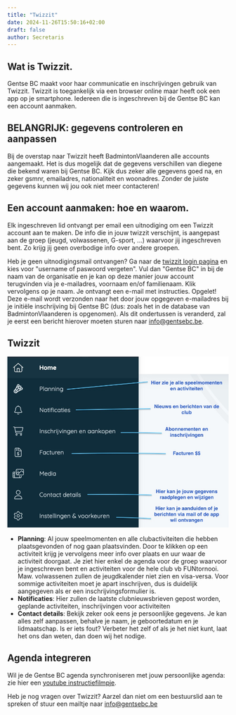 ```yaml
---
title: "Twizzit"
date: 2024-11-26T15:50:16+02:00
draft: false
author: Secretaris
---
```



## Wat is Twizzit.
Gentse BC maakt voor haar communicatie en inschrijvingen gebruik van Twizzit. Twizzit is toegankelijk via een browser online maar heeft ook een app op je smartphone. Iedereen die is ingeschreven bij de Gentse BC kan een account aanmaken.

## BELANGRIJK:  gegevens controleren en aanpassen
Bij de overstap naar Twizzit heeft BadmintonVlaanderen alle accounts aangemaakt. Het is dus mogelijk dat de gegevens verschillen van diegene die bekend waren bij Gentse BC. Kijk dus zeker alle gegevens goed na, en zeker gsmnr, emailadres, nationaliteit en woonadres. Zonder de juiste gegevens kunnen wij jou ook niet meer contacteren!

## Een account aanmaken: hoe en waarom.
Elk ingeschreven lid ontvangt per email een uitnodiging om een Twizzit account aan te maken. 
De info die in jouw twizzit verschijnt, is aangepast aan de groep (jeugd, volwassenen, G-sport, ...) waarvoor jij ingeschreven bent. Zo krijg jij geen overbodige info over andere groepen.

Heb je geen uitnodigingsmail ontvangen? Ga naar de [twizzit login pagina](https://app.twizzit.com/v2/login?deviceid=&mobiletype=) en kies voor "username of paswoord vergeten".  Vul dan "Gentse BC" in bij de naam van de organisatie en je kan op deze manier jouw account terugvinden via je e-mailadres, voornaam en/of familienaam. Klik vervolgens op je naam. Je ontvangt een e-mail met instructies. Opgelet!  Deze e-mail wordt verzonden naar het door jouw opgegeven e-mailadres bij je initiële inschrijving bij Gentse BC (dus: zoals het in de database van BadmintonVlaanderen is opgenomen). Als dit ondertussen is veranderd, zal je eerst een bericht hierover moeten sturen naar info@gentsebc.be.



## Twizzit
![Twizzit](images/Twizzit_start.jpeg)

* **Planning**: Al jouw speelmomenten en alle clubactiviteiten die hebben plaatsgevonden of nog gaan plaatsvinden. Door te klikken op een activiteit krijg je vervolgens meer info over plaats en uur waar de activiteit doorgaat. Je ziet hier enkel de agenda voor de groep waarvoor je ingeschreven bent en activiteiten voor de hele club vb FUNtornooi. Maw. volwassenen zullen de jeugdkalender niet zien en visa-versa.  Voor sommige activiteiten moet je apart inschrijven, dus is duidelijk aangegeven als er een inschrijvingsformulier is.
* **Notificaties**: Hier zullen de laatste clubnieuwsbrieven gepost worden, geplande activiteiten, inschrijvingen voor activiteiten
* **Contact details**: Bekijk zeker ook eens je persoonlijke gegevens. Je kan alles zelf aanpassen, behalve je naam, je geboortedatum en je lidmaatschap. Is er iets fout? Verbeter het zelf of als je het niet kunt, laat het ons dan weten, dan doen wij het nodige.

## Agenda integreren
Wil je de Gentse BC agenda synchroniseren met jouw persoonlijke agenda: zie hier een [youtube instructiefilmpje](https://www.youtube.com/watch?v=nl3h87faMzg&ab_channel=Twizzit).


Heb je nog vragen over Twizzit? Aarzel dan niet om een bestuurslid aan te spreken of stuur een mailtje naar info@gentsebc.be



